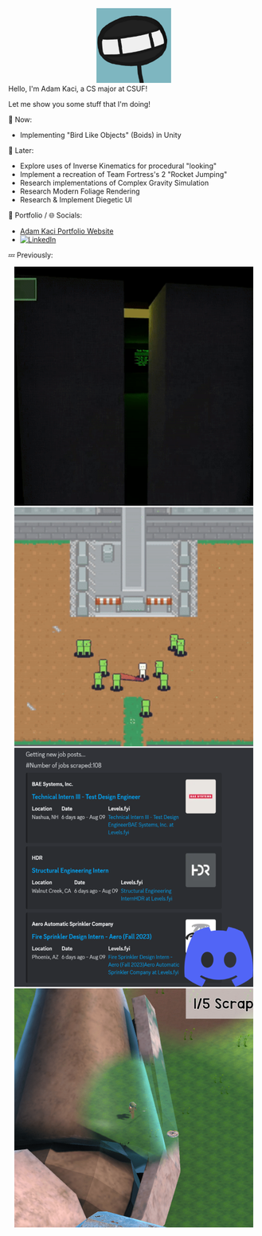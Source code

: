 <div align="center">
<img src="Images/Stickguy.png" width="150">
</div>
Hello, I'm Adam Kaci, a CS major at CSUF!

Let me show you some stuff that I'm doing!

:speech_balloon: Now:
- Implementing "Bird Like Objects" (Boids) in Unity

:thought_balloon: Later:
- Explore uses of Inverse Kinematics for procedural "looking"
- Implement a recreation of Team Fortress's 2 "Rocket Jumping"
- Research implementations of Complex Gravity Simulation
- Research Modern Foliage Rendering
- Research & Implement Diegetic UI

📝 Portfolio / 🌐 Socials:
- <a href = "https://adamkaciportfolio.myportfolio.com/work"> Adam Kaci Portfolio Website</a> </br>
- [![LinkedIn](https://img.shields.io/badge/-LinkedIn-0077B5?style=flat&logo=linkedin&logoColor=white)](https://www.linkedin.com/in/adam-kaci-70694a24b/) </br>

:zzz: Previously:

<div align="center">
  <a href="https://stickguy101.itch.io/disquietude"><img src="Images/Disquietude.gif" width="480"></a>
  <a href="https://github.com/Adam101k/2-The-Vault"><img src="Images/ToTheVault.gif" width="480"></a> </br>
  <a href="https://github.com/Adam101k/Internship-Discord-Bot"><img src="Images/DiscordBot.png"></a>
  <a href="https://github.com/Adam101k/Unity-Shipment"><img src="Images/Shipment.png"></a></br>
</br>
</div>
